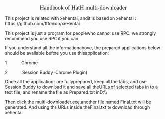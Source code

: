 <div><p align="center" style="text-align:center"><span style="font-size:14.0pt;font-family:&quot;:,serif">Handbook of HatH <a name="_Hlk499566634">multi-downloader</a></span></p>
<p><span>This project is related with xehentai, andit is based on xehentai : https://github.com/fffonion/xeHentai</span></p>
<p><span>This project is just a program for peoplewho cannot use RPC. we strongly recommend you use RPC if you can</span></p>
<p><span>If you understand all the informationabove, the prepared applications below should be available before you use thisapplication:</span></p>
<p style="margin-left:36.0pt;text-indent:-36.0pt"><span>1<span style="font-variant-numeric:normal;font-stretch:normal;font-size:7pt;font-family:&quot">&nbsp;&nbsp;&nbsp;&nbsp;&nbsp;&nbsp;&nbsp;&nbsp;&nbsp;&nbsp;&nbsp;&nbsp;&nbsp;&nbsp;&nbsp;&nbsp;&nbsp;&nbsp;&nbsp;&nbsp;</span></span><span>Chrome</span></p>
<p style="margin-left:36.0pt;text-indent:-36.0pt"><span>2<span style="font-variant-numeric:normal;font-stretch:normal;font-size:7pt;font-family:&quot">&nbsp;&nbsp;&nbsp;&nbsp;&nbsp;&nbsp;&nbsp;&nbsp;&nbsp;&nbsp;&nbsp;&nbsp;&nbsp;&nbsp;&nbsp;&nbsp;&nbsp;&nbsp;&nbsp;&nbsp;</span></span><span>Session Buddy (Chrome Plugin)</span></p>
<p><span>Once all the applications are fullyprepared, keep all the tabs, and use Session Buddy to download it and save all theURLs of selected tabs in to a text file, and rename the file as Prepared.txt inD:\\</span></p>
<p><span>Then click the multi-downloader.exe,another file named Final.txt will be generated. And using the URLs inside theFinal.txt to download through xehentai<span style="display:none"></span></span></p>
</div>
<p><span><span style="display:none"></span></span></p>
